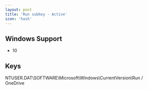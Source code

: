 ```yaml
---
layout: post
title: 'Run subkey - Active'
icon: 'hash'
---
```


## Windows Support

- 10



## Keys

NTUSER.DAT\SOFTWARE\Microsoft\Windows\CurrentVersion\Run / OneDrive

